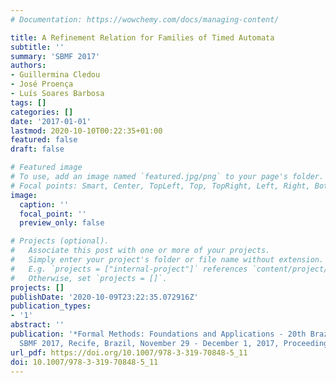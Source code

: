 ```yaml
---
# Documentation: https://wowchemy.com/docs/managing-content/

title: A Refinement Relation for Families of Timed Automata
subtitle: ''
summary: 'SBMF 2017'
authors:
- Guillermina Cledou
- José Proença
- Luís Soares Barbosa
tags: []
categories: []
date: '2017-01-01'
lastmod: 2020-10-10T00:22:35+01:00
featured: false
draft: false

# Featured image
# To use, add an image named `featured.jpg/png` to your page's folder.
# Focal points: Smart, Center, TopLeft, Top, TopRight, Left, Right, BottomLeft, Bottom, BottomRight.
image:
  caption: ''
  focal_point: ''
  preview_only: false

# Projects (optional).
#   Associate this post with one or more of your projects.
#   Simply enter your project's folder or file name without extension.
#   E.g. `projects = ["internal-project"]` references `content/project/deep-learning/index.md`.
#   Otherwise, set `projects = []`.
projects: []
publishDate: '2020-10-09T23:22:35.072916Z'
publication_types:
- '1'
abstract: ''
publication: '*Formal Methods: Foundations and Applications - 20th Brazilian Symposium,
  SBMF 2017, Recife, Brazil, November 29 - December 1, 2017, Proceedings*'
url_pdf: https://doi.org/10.1007/978-3-319-70848-5_11
doi: 10.1007/978-3-319-70848-5_11
---
```

